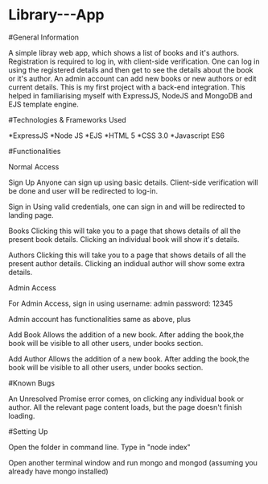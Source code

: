 # Library---App

#General Information

A simple libray web app, which shows a list of books and it's authors. Registration is required to log in, with client-side verification. One can log in using the registered details and then get to see the details about the book or it's author.
An admin account can add new books or new authors or edit current details. This is my first project with a back-end integration. This helped in familiarising myself with ExpressJS, NodeJS and MongoDB and EJS template engine.

#Technologies & Frameworks Used

*ExpressJS
*Node JS
*EJS
*HTML 5
*CSS 3.0
*Javascript ES6

#Functionalities

Normal Access

Sign Up
Anyone can sign up using basic details. Client-side verification will be done and user will be redirected to log-in.

Sign in
Using valid credentials, one can sign in and will be redirected to landing page.

Books
Clicking this will take you to a page that shows details of all the present book details. Clicking an individual book will show it's details.

Authors
Clicking this will take you to a page that shows details of all the present author details. Clicking an indidual author will show some extra details.


Admin Access

For Admin Access, sign in using 
username: admin
password: 12345

Admin account has functionalities same as above, plus

Add Book
Allows the addition of a new book. After adding the book,the book will be visible to all other users, under books section.

Add Author
Allows the addition of a new book. After adding the book,the book will be visible to all other users, under books section.


#Known Bugs

An Unresolved Promise error comes, on clicking any individual book or author. All the relevant page content loads, but the page doesn't finish loading.

#Setting Up

Open the folder in command line.
Type in "node index"

Open another terminal window and run mongo and mongod (assuming you already have mongo installed)

